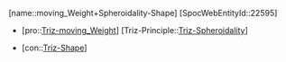 ﻿---
type: TrizContradiction
aliases:
- moving_Weight+Spheroidality-Shape
license: CC BY-SA 4.0
copyright: https://github.com/SpocWeb
IsDeleted: false
IsReadOnly: false
Confidential: public
tags: 
- Triz/Contradiction
---
[name::moving_Weight+Spheroidality-Shape]
[SpocWebEntityId::22595]
+ [pro::[Triz-moving_Weight](tech/Triz/Parameter/Triz-moving_Weight.md)]
[Triz-Principle::[Triz-Spheroidality](tech/Triz/Principle/Triz-Spheroidality.md)]
- [con::[Triz-Shape](tech/Triz/Parameter/Triz-Shape.md)]

